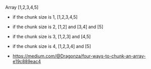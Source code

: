 


Array [1,2,3,4,5]

- if the chunk size is 1, [1,2,3,4,5]
- if the chunk size is 2, [1,2] and [3,4] and [5]
- if the chunk size is 3, [1,2,3] and [4,5]
- if the chunk size is 4, [1,2,3,4] and [5]





- https://medium.com/@Dragonza/four-ways-to-chunk-an-array-e19c889eac4
